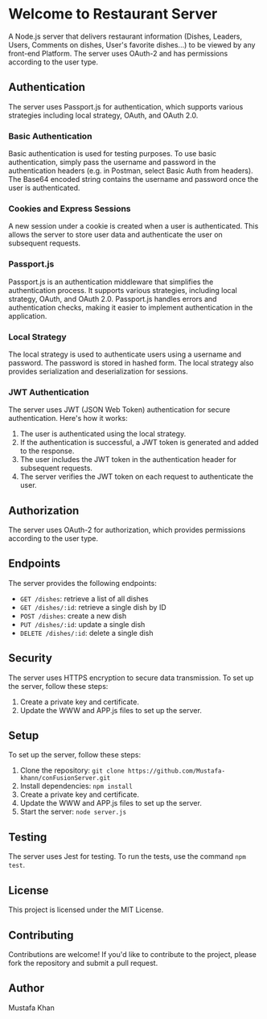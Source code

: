 # Welcome to Restaurant Server

A Node.js server that delivers restaurant information (Dishes, Leaders, Users, Comments on dishes, User's favorite dishes...) to be viewed by any front-end Platform. The server uses OAuth-2 and has permissions according to the user type.

## Authentication

The server uses Passport.js for authentication, which supports various strategies including local strategy, OAuth, and OAuth 2.0.

### Basic Authentication

Basic authentication is used for testing purposes. To use basic authentication, simply pass the username and password in the authentication headers (e.g. in Postman, select Basic Auth from headers). The Base64 encoded string contains the username and password once the user is authenticated.

### Cookies and Express Sessions

A new session under a cookie is created when a user is authenticated. This allows the server to store user data and authenticate the user on subsequent requests.

### Passport.js

Passport.js is an authentication middleware that simplifies the authentication process. It supports various strategies, including local strategy, OAuth, and OAuth 2.0. Passport.js handles errors and authentication checks, making it easier to implement authentication in the application.

### Local Strategy

The local strategy is used to authenticate users using a username and password. The password is stored in hashed form. The local strategy also provides serialization and deserialization for sessions.

### JWT Authentication

The server uses JWT (JSON Web Token) authentication for secure authentication. Here's how it works:

1. The user is authenticated using the local strategy.
2. If the authentication is successful, a JWT token is generated and added to the response.
3. The user includes the JWT token in the authentication header for subsequent requests.
4. The server verifies the JWT token on each request to authenticate the user.

## Authorization

The server uses OAuth-2 for authorization, which provides permissions according to the user type.

## Endpoints

The server provides the following endpoints:

- `GET /dishes`: retrieve a list of all dishes
- `GET /dishes/:id`: retrieve a single dish by ID
- `POST /dishes`: create a new dish
- `PUT /dishes/:id`: update a single dish
- `DELETE /dishes/:id`: delete a single dish

## Security

The server uses HTTPS encryption to secure data transmission. To set up the server, follow these steps:

1. Create a private key and certificate.
2. Update the WWW and APP.js files to set up the server.

## Setup

To set up the server, follow these steps:

1. Clone the repository: `git clone https://github.com/Mustafa-khann/conFusionServer.git`
2. Install dependencies: `npm install`
3. Create a private key and certificate.
4. Update the WWW and APP.js files to set up the server.
5. Start the server: `node server.js`

## Testing

The server uses Jest for testing. To run the tests, use the command `npm test`.

## License

This project is licensed under the MIT License.

## Contributing

Contributions are welcome! If you'd like to contribute to the project, please fork the repository and submit a pull request.

## Author

Mustafa Khan
